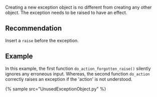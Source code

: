 Creating a new exception object is no different from creating any other object. The exception needs to be raised to have an effect.


## Recommendation
Insert a `raise` before the exception.


## Example
In this example, the first function `do_action_forgotten_raise()` silently ignores any erroneous input. Whereas, the second function `do_action` correctly raises an exception if the 'action' is not understood.

{% sample src="UnusedExceptionObject.py" %}
